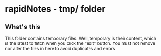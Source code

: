 # rapidNotes - tmp/ folder
## What's this
This folder contains temporary files. Well, temporary is their content, which is the latest to fetch when you click the "edit" button. You must not remove nor alter the files in here to avoid duplicates and errors
